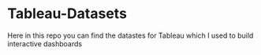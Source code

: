# Tableau-Datasets #        

Here in this repo you can find the datastes for Tableau which I used to build interactive dashboards          
     
    
       
   
     
  
       
     
     
   
